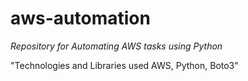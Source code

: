 # aws-automation

*Repository for Automating AWS tasks using Python*

"Technologies and Libraries used AWS, Python, Boto3"
